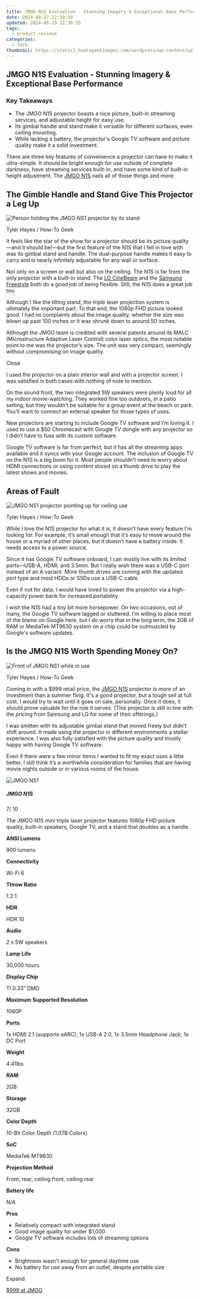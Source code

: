 ```yaml
---
title: JMGO N1S Evaluation - Stunning Imagery & Exceptional Base Performance
date: 2024-08-27 22:59:50
updated: 2024-08-29 12:30:55
tags:
  - product-reviews
categories:
  - tech
thumbnail: https://static1.howtogeekimages.com/wordpress/wp-content/uploads/wm/2024/04/angled-view-of-the-jmgo-ns1-projector.JPG
---
```


## JMGO N1S Evaluation - Stunning Imagery & Exceptional Base Performance

### Key Takeaways

* The JMGO N1S projector boasts a nice picture, built-in streaming services, and adjustable height for easy use.
* Its gimbal handle and stand make it versatile for different surfaces, even ceiling mounting.
* While lacking a battery, the projector's Google TV software and picture quality make it a solid investment.

 There are three key features of convenience a projector can have to make it ultra-simple. It should be bright enough for use outside of complete darkness, have streaming services built-in, and have some kind of built-in height adjustment. The [JMGO N1S](https://global.jmgo.com/products/jmgo-n1-s) nails all of those things and more.

##  The Gimble Handle and Stand Give This Projector a Leg Up

![Person holding the JMGO NS1 projector by its stand](https://static1.howtogeekimages.com/wordpress/wp-content/uploads/wm/2024/04/person-holding-the-jmgo-ns1-projector-by-its-stand.JPG) 

Tyler Hayes / How-To Geek

 It feels like the star of the show for a projector should be its picture quality—and it should be!—but the first feature of the N1S that I fell in love with was its gimbal stand and handle. The dual-purpose handle makes it easy to carry and is nearly infinitely adjustable for any wall or surface.

 Not only on a screen or wall but also on the ceiling. The N1S is far from the only projector with a built-in stand. The [LG CineBeam](https://shop-links.co/link/?exclusive=1&publisher_slug=itechdaily19598&url=https%3A%2F%2Fwww.anrdoezrs.net%2Flinks%2F3607085%2Ftype%2Fdlg%2Fsid%2FUUhtgUeUpU2002908%2Fhttps%3A%2F%2Fwww.lg.com%2Fus%2Fprojectors%2Flg-hu710pb-smart-portable-projector) and the [Samsung Freestyle](https://shop-links.co/link/?exclusive=1&publisher_slug=itechdaily19598&url=https%3A%2F%2Fwww.bestbuy.com%2Fsite%2Fsamsung-the-freestyle-2nd-gen-with-gaming-hub-fhd-hdr-smart-portable-projector-white%2F6552953.p%3FskuId%3D6552953%26extStoreId%3D188%26loc%3D21080429477) both do a good job of being flexible. Still, the N1S does a great job too.

 Although I like the tilting stand, the triple laser projection system is ultimately the important part. To that end, the 1080p FHD picture looked good. I had no complaints about the image quality, whether the size was blown up past 100 inches or it was shrunk down to around 50 inches.

 Although the JMGO team is credited with several patents around its MALC (Microstructure Adaptive Laser Control) color laser optics, the most notable point to me was the projector’s size. The unit was very compact, seemingly without compromising on image quality.

Close 

 I used the projector on a plain interior wall and with a projector screen. I was satisfied in both cases with nothing of note to mention.

 On the sound front, the two integrated 5W speakers were plenty loud for all my indoor movie-watching. They worked fine too outdoors, in a patio setting, but they wouldn’t be suitable for a group event at the beach or park. You’ll want to connect an external speaker for those types of uses.

 New projectors are starting to include Google TV software and I’m loving it. I used to use a $50 Chromecast with Google TV dongle with any projector so I didn’t have to fuss with its custom software.

 Google TV software is far from perfect, but it has all the streaming apps available and it syncs with your Google account. The inclusion of Google TV on the N1S is a big boon for it. Most people shouldn’t need to worry about HDMI connections or using content stored on a thumb drive to play the latest shows and movies.

##  Areas of Fault

![JMGO NS1 projector pointing up for ceiling use](https://static1.howtogeekimages.com/wordpress/wp-content/uploads/wm/2024/04/jmgo-ns1-projector-pointing-up-for-ceiling-use.JPG) 

Tyler Hayes / How-To Geek

 While I love the N1S projector for what it is, it doesn’t have every feature I’m looking for. For example, it’s small enough that it’s easy to move around the house or a myriad of other places, but it doesn’t have a battery inside. It needs access to a power source.

 Since it has Google TV software onboard, I can mostly live with its limited ports—USB-A, HDMI, and 3.5mm. But I really wish there was a USB-C port instead of an A variant. More thumb drives are coming with the updated port type and most HDDs or SSDs use a USB-C cable.

 Even if not for data, I would have loved to power the projector via a high-capacity power bank for increased portability.

 I wish the N1S had a tiny bit more horsepower. On two occasions, out of many, the Google TV software lagged or stuttered. I’m willing to place most of the blame on Google here, but I do worry that in the long term, the 2GB of RAM or MediaTek MT9630 system on a chip could be outmuscled by Google's software updates.

##  Is the JMGO N1S Worth Spending Money On?

![Front of JMGO NS1 while in use](https://static1.howtogeekimages.com/wordpress/wp-content/uploads/wm/2024/04/front-of-jmgo-ns1-while-in-use.JPG) 

Tyler Hayes / How-To Geek

 Coming in with a $999 retail price, the [JMGO N1S](https://global.jmgo.com/products/jmgo-n1-s) projector is more of an investment than a summer fling. It's a good projector, but a tough sell at full cost. I would try to wait until it goes on sale, personally. Once it does, it should prove valuable for the role it serves. (This projector is still in line with the pricing from Samsung and LG for some of their offerings.)

 I was smitten with its adjustable gimbal stand that moved freely but didn’t shift around. It made using the projector in different environments a stellar experience. I was also fully satisfied with the picture quality and mostly happy with having Google TV software.

 Even if there were a few minor items I wanted to fit my exact uses a little better, I still think it’s a worthwhile consideration for families that are having movie nights outside or in various rooms of the house.

![JMGO NS1](https://static1.howtogeekimages.com/wordpress/wp-content/uploads/2024/04/jmgo-ns1.png) 

#####  JMGO N1S

7/ 10 

The JMGO N1S mini triple laser projector features 1080p FHD picture quality, built-in speakers, Google TV, and a stand that doubles as a handle.

**ANSI Lumens** 

 900 lumens 

**Connectivity** 

 Wi-Fi 6 

**Throw Ratio** 

 1.2:1 

**HDR** 

 HDR 10 

**Audio** 

 2 x 5W speakers 

**Lamp Life** 

 30,000 hours 

**Display Chip** 

 TI 0.33” DMD 

**Maximum Supported Resolution** 

 1080P 

**Ports** 

 1x HDMI 2.1 (supports eARC), 1x USB-A 2.0, 1x 3.5mm Headphone Jack, 1x DC Port 

**Weight** 

 4.41lbs 

**RAM** 

 2GB 

**Storage** 

 32GB 

**Color Depth** 

 10-Bit Color Depth (1.07B Colors) 

**SoC** 

 MediaTek MT9630 

**Projection Method** 

 Front, rear, ceiling front, ceiling rear 

**Battery life** 

 N/A 

**Pros** 
* Relatively compact with integrated stand
* Good image quality for under $1,000
* Google TV software includes lots of streaming options

**Cons** 
* Brightness wasn't enough for general daytime use
* No battery for use away from an outlet, despite portable size

Expand 

[$999 at JMGO](https://global.jmgo.com/products/jmgo-n1-s)

<ins class="adsbygoogle"
     style="display:block"
     data-ad-format="autorelaxed"
     data-ad-client="ca-pub-7571918770474297"
     data-ad-slot="1223367746"></ins>



<ins class="adsbygoogle"
     style="display:block"
     data-ad-client="ca-pub-7571918770474297"
     data-ad-slot="8358498916"
     data-ad-format="auto"
     data-full-width-responsive="true"></ins>

